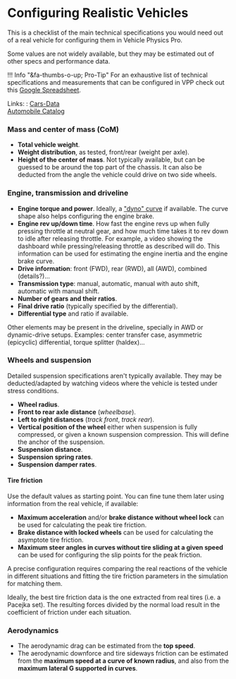 # Configuring Realistic Vehicles

This is a checklist of the main technical specifications you would need out of a real vehicle for
configuring them in Vehicle Physics Pro.

Some values are not widely available, but they may be estimated out of other specs and performance
data.

!!! Info "&fa-thumbs-o-up; Pro-Tip"
	For an exhaustive list of technical specifications and measurements that can be configured in
	VPP check out this [Google Spreadsheet](https://docs.google.com/spreadsheets/d/1C5jLs_0o_vLlOCDswjhdPFsQxQOvcsOPRXyJgmTMaXs/edit?usp=sharing).

Links:
:	[Cars-Data](https://www.cars-data.com)<br>
	[Automobile Catalog](https://www.automobile-catalog.com)

### Mass and center of mass (CoM)

- **Total vehicle weight**.
- **Weight distribution**, as tested, front/rear (weight per axle).
- **Height of the center of mass**. Not typically available, but can be guessed to be around the top
	part of the chassis. It can also be deducted from the angle the vehicle could drive on two side
	wheels.

### Engine, transmission and driveline

- **Engine torque and power**. Ideally, a ["dyno" curve](https://www.google.es/search?q=engine+dyno+curve&tbm=isch)
	if available. The curve shape also helps configuring the engine brake.
- **Engine rev up/down time**. How fast the engine revs up when fully pressing throttle at neutral
	gear, and how much time takes it to rev down to idle after releasing throttle. For example, a
	video showing the dashboard while pressing/releasing throttle as described will do. This
	information can be used for estimating the engine inertia and the engine brake curve.
- **Drive information**: front (FWD), rear (RWD), all (AWD), combined (details?)...
- **Transmission type**: manual, automatic, manual with auto shift, automatic with manual shift.
- **Number of gears and their ratios**.
- **Final drive ratio** (typically specified by the differential).
- **Differential type** and ratio if available.

Other elements may be present in the driveline, specially in AWD or dynamic-drive setups.
Examples: center transfer case, asymmetric (epicyclic) differential, torque splitter (haldex)...

### Wheels and suspension

Detailed suspension specifications aren't typically available. They may be deducted/adapted by
watching videos where the vehicle is tested under stress conditions.

- **Wheel radius**.
- **Front to rear axle distance** (_wheelbase_).
- **Left to right distances** (_track front_, _track rear_).
- **Vertical position of the wheel** either when suspension is fully compressed, or given a known
	suspension compression. This will define the anchor of the suspension.
- **Suspension distance**.
- **Suspension spring rates**.
- **Suspension damper rates**.

#### Tire friction

Use the default values as starting point. You can fine tune them later using information from the
real vehicle, if available:

- **Maximum acceleration** and/or **brake distance without wheel lock** can be used for
	calculating the peak tire friction.
- **Brake distance with locked wheels** can be used for calculating the asymptote tire friction.
- **Maximum steer angles in curves without tire sliding at a given speed** can be used for
	configuring the slip points for the peak friction.

A precise configuration requires comparing the real reactions of the vehicle in different situations
and fitting the tire friction parameters in the simulation for matching them.

Ideally, the best tire friction data is the one extracted from real tires (i.e. a Pacejka set).
The resulting forces divided by the normal load result in the coefficient of friction under each
situation.

### Aerodynamics

- The aerodynamic drag can be estimated from the **top speed**.
- The aerodynamic downforce and tire sideways friction can be estimated from the **maximum speed at
	a curve of known radius**, and also from the **maximum lateral G supported in curves**.
